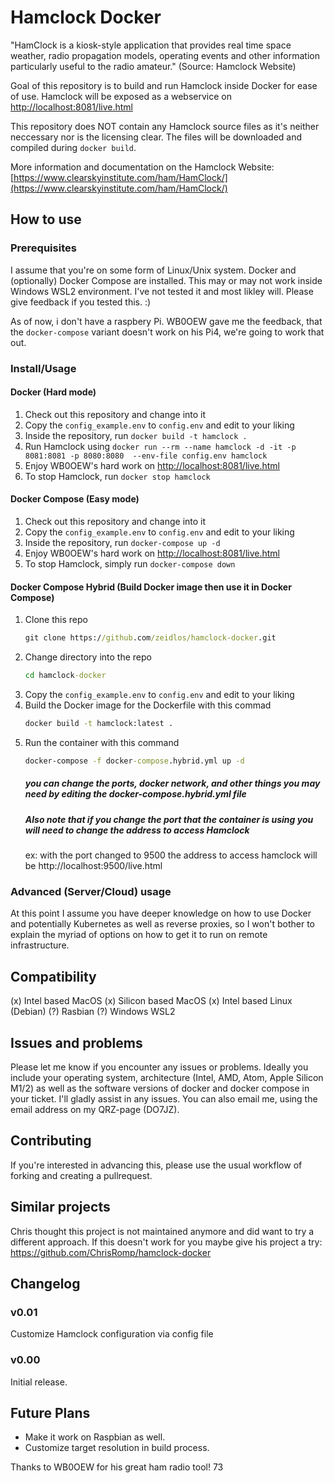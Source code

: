 # Hamclock Docker

"HamClock is a kiosk-style application that provides real time space weather, radio propagation models, operating events and other information particularly useful to the radio amateur." (Source: Hamclock Website)

Goal of this repository is to build and run Hamclock inside Docker for ease of use.
Hamclock will be exposed as a webservice on [http://localhost:8081/live.html](http://localhost:8081/live.html)

This repository does NOT contain any Hamclock source files as it's neither neccessary nor is the licensing clear. The files will be downloaded and compiled during `docker build`.

More information and documentation on the Hamclock Website:
[https://www.clearskyinstitute.com/ham/HamClock/](https://www.clearskyinstitute.com/ham/HamClock/)

## How to use
### Prerequisites
I assume that you're on some form of Linux/Unix system.
Docker and (optionally) Docker Compose are installed.
This may or may not work inside Windows WSL2 environment. I've not tested it and most likley will. Please give feedback if you tested this. :)

As of now, i don't have a raspbery Pi. WB0OEW gave me the feedback, that the `docker-compose` variant doesn't work on his Pi4, we're going to work that out.

### Install/Usage
#### Docker (Hard mode)
1. Check out this repository and change into it
2. Copy the `config_example.env` to `config.env` and edit to your liking
3. Inside the repository, run `docker build -t hamclock .`
4. Run Hamclock using `docker run --rm --name hamclock -d -it -p 8081:8081 -p 8080:8080  --env-file config.env hamclock`
5. Enjoy WB0OEW's hard work on [http://localhost:8081/live.html](http://localhost:8081/live.html)
6. To stop Hamclock, run `docker stop hamclock`

#### Docker Compose (Easy mode)
1. Check out this repository and change into it
2. Copy the `config_example.env` to `config.env` and edit to your liking
3. Inside the repository, run `docker-compose up -d`
4. Enjoy WB0OEW's hard work on [http://localhost:8081/live.html](http://localhost:8081/live.html)
5. To stop Hamclock, simply run `docker-compose down`

#### Docker Compose Hybrid (Build Docker image then use it in Docker Compose)
1. Clone this repo
    ``` cmd
    git clone https://github.com/zeidlos/hamclock-docker.git
    ```
2. Change directory into the repo
    ``` cmd
    cd hamclock-docker
    ```
3. Copy the `config_example.env` to `config.env` and edit to your liking
4. Build the Docker image for the Dockerfile with this commad
    ``` cmd
    docker build -t hamclock:latest .
    ```
5. Run the container with this command
    ``` cmd
    docker-compose -f docker-compose.hybrid.yml up -d
    ```
    ##### you can change the ports, docker network, and other things you may need by editing the docker-compose.hybrid.yml file #####
    ##### Also note that if you change the port that the container is using you will need to change the address to access Hamclock 
    ex: with the port changed to 9500 the address to access hamclock will be  http://localhost:9500/live.html

### Advanced (Server/Cloud) usage
At this point I assume you have deeper knowledge on how to use Docker and potentially Kubernetes as well as reverse proxies, so I won't bother to explain the myriad of options on how to get it to run on remote infrastructure.

## Compatibility
(x) Intel based MacOS
(x) Silicon based MacOS
(x) Intel based Linux (Debian)
(?) Rasbian
(?) Windows WSL2

## Issues and problems
Please let me know if you encounter any issues or problems. Ideally you include your operating system, architecture (Intel, AMD, Atom, Apple Silicon M1/2) as well as the software versions of docker and docker compose in your ticket. I'll gladly assist in any issues. You can also email me, using the email address on my QRZ-page (DO7JZ).

## Contributing
If you're interested in advancing this, please use the usual workflow of forking and creating a pullrequest.

## Similar projects
Chris thought this project is not maintained anymore and did want to try a different approach. If this doesn't work for you maybe give his project a try:
https://github.com/ChrisRomp/hamclock-docker
## Changelog
### v0.01
Customize Hamclock configuration via config file
### v0.00
Initial release.

## Future Plans
* Make it work on Raspbian as well.
* Customize target resolution in build process.

Thanks to WB0OEW for his great ham radio tool!
73

